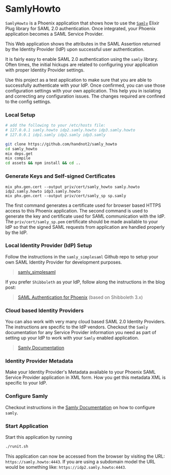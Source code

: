 # SamlyHowto

`SamlyHowto` is a Phoenix application that shows how to use the
[`Samly`](https://hex.pm/packages/samly) Elixir Plug library for
SAML 2.0 authentication. Once integrated, your Phoenix application
becomes a SAML Service Provider.

This Web application shows the attributes in the SAML Assertion
returned by the Identity Provider (IdP) upon successful user
authentication.

It is fairly easy to enable SAML 2.0 authentication using the
`samly` library. Often times, the initial hickups are related to
configuring your application with proper Identity Provider settings.

Use this project as a test application to make sure that you are
able to successfully authenticate with your IdP. Once confirmed,
you can use those configuration settings with your own application.
This help you in isolating and correcting any configuration issues.
The changes required are confined to the config settings.

### Local Setup

```sh
# add the following to your /etc/hosts file:
# 127.0.0.1 samly.howto idp2.samly.howto idp3.samly.howto
# 127.0.0.1 idp1.samly idp2.samly idp3.samly

git clone https://github.com/handnot2/samly_howto
cd samly_howto
mix deps.get
mix compile
cd assets && npm install && cd ..
```

### Generate Keys and Self-signed Certificates

```
mix phx.gen.cert --output priv/cert/samly_howto samly.howto idp2.samly.howto idp3.samly.howto
mix phx.gen.cert --output priv/cert/samly_sp sp.samly
```

The first command generates a certificate used for browser based HTTPS access to this
Phoenix application. The second command is used to generate the key and certificate
used for SAML communication with the IdP. The `priv/cert/samly_sp.pem` certificate
should be made available to your IdP so that the signed SAML requests from application are
handled properly by the IdP.

### Local Identity Provider (IdP) Setup

Follow the instructions in the `samly_simplesaml` Github repo to setup your own
SAML Identity Provider for development purposes.

> [samly_simplesaml](https://github.com/handnot2/samly_simplesaml)

If you prefer `Shibboleth` as your IdP, follow along the instructions in the blog post:

> [SAML Authentication for Phoenix](https://handnot2.github.io/blog/auth/saml-auth-for-phoenix) (based on Shibboleth 3.x)

### Cloud based Identity Providers

You can also work with very many cloud based SAML 2.0 Identity Providers. The instructions are specific
to the IdP vendors. Checkout the `Samly` documentation for any Service Provider information you need
as part of setting up your IdP to work with your `Samly` enabled application.

> [Samly Documentation](https://hexdocs.pm/samly)

### Identity Provider Metadata

Make your Identity Provider's Metadata available to your Phoenix SAML
Service Provider application in XML form. How you get this metadata
XML is specific to your IdP.

### Configure Samly

Checkout instructions in the [Samly Documentation](https://hexdocs.pm/samly)
on how to configure `samly`.

### Start Application

Start this application by running

```sh
./runit.sh
```

This application can now be accessed from the browser by visiting the
URL: `https://samly.howto:4443`. If you are using a subdomain model the URL
would be something like: `https://idp2.samly.howto:4443`.

